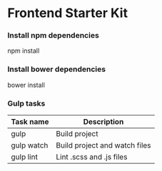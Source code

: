 # Frontend Starter Kit

### Install npm dependencies

npm install


### Install bower dependencies

bower install


### Gulp tasks

Task name | Description
--------- | -----------
gulp | Build project
gulp watch | Build project and watch files
gulp lint | Lint .scss and .js files
